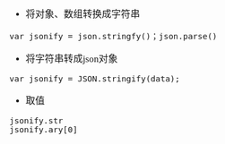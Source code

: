 <span  style="font-family: Simsun,serif; font-size: 17px; ">

- 将对象、数组转换成字符串
~~~
var jsonify = json.stringfy()；json.parse()
~~~
- 将字符串转成json对象
~~~
var jsonify = JSON.stringify(data);
~~~
- 取值
~~~
jsonify.str
jsonify.ary[0]
~~~

</span>